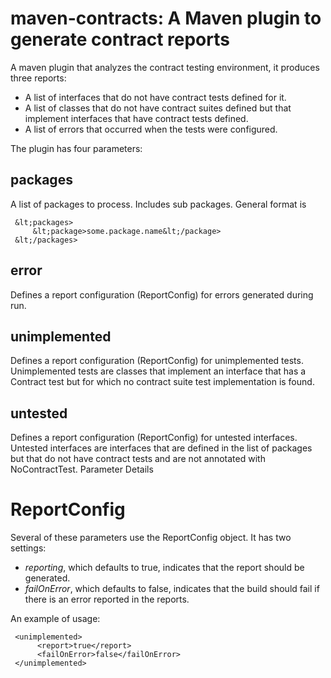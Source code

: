 maven-contracts: A Maven plugin to generate contract reports 
============================================================

A maven plugin that analyzes the contract testing environment, it produces
three reports:

* A list of interfaces that do not have contract tests defined for it.
* A list of classes that do not have contract suites defined but that implement interfaces that have contract tests defined.
* A list of errors that occurred when the tests were configured.

The plugin has four parameters:

packages
--------
    
A list of packages to process. Includes sub packages.  General format is 

     &lt;packages>
         &lt;package>some.package.name&lt;/package>
     &lt;/packages>

error
-----

Defines a report configuration (ReportConfig) for errors generated during run.

unimplemented
-------------

Defines a report configuration (ReportConfig) for unimplemented tests. Unimplemented tests are classes that implement an interface that has a Contract test but for which no contract suite test implementation is found.

untested
--------

Defines a report configuration (ReportConfig) for untested interfaces. Untested interfaces are interfaces that are defined in the list of packages but that do not have contract tests and are not annotated with NoContractTest.
Parameter Details


ReportConfig
============

Several of these parameters use the ReportConfig object.  It has two settings:

* _reporting_, which defaults to true, indicates that the report should be generated.
* _failOnError_, which defaults to false, indicates that the build should fail if there is an error reported in the reports.
 
An example of usage:

     <unimplemented>
          <report>true</report>
          <failOnError>false</failOnError>
     </unimplemented>


